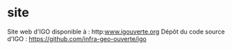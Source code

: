 # site
Site web d'IGO disponible à : http:www.igouverte.org
Dépôt du code source d'IGO : https://github.com/infra-geo-ouverte/igo 
